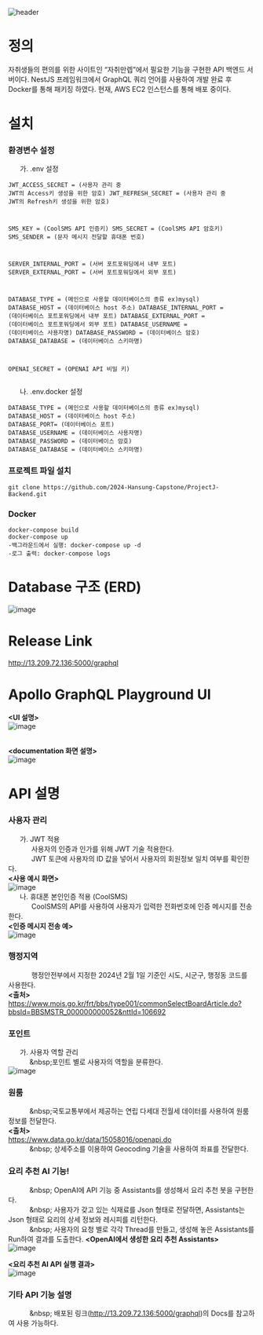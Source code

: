 ![header](https://capsule-render.vercel.app/api?type=waving&color=gradient&customColorList=10&height=200&text=ProjectJ-Backend&fontSize=50&animation=twinkling&fontAlign=68&fontAlignY=36)
# 정의
﻿자취생들의 편의를 위한 사이트인 “자취만렙”에서 필요한 기능을 구현한 API 백엔드 서버이다.
NestJS 프레임워크에서 GraphQL 쿼리 언어를 사용하여 개발 완료 후 Docker를 통해 패키징 하였다.
현재, AWS EC2 인스턴스를 통해 배포 중이다.


# ﻿설치
### 환경변수 설정    
&nbsp;&nbsp;&nbsp;&nbsp;&nbsp;&nbsp;가. .env 설정
                                                        <pre><code>JWT_ACCESS_SECRET = (사용자 관리 중 JWT의 Access키 생성을 위한 암호)
JWT_REFRESH_SECRET = (사용자 관리 중 JWT의 Refresh키 생성을 위한 암호)

SMS_KEY = (CoolSMS API 인증키)
SMS_SECRET = (CoolSMS API 암호키)
SMS_SENDER = (문자 메시지 전달할 휴대폰 번호)

SERVER_INTERNAL_PORT = (서버 포트포워딩에서 내부 포트)
SERVER_EXTERNAL_PORT = (서버 포트포워딩에서 외부 포트)

DATABASE_TYPE = (메인으로 사용할 데이터베이스의 종류 ex)mysql)
DATABASE_HOST = (데이터베이스 host 주소)
DATABASE_INTERNAL_PORT = (데이터베이스 포트포워딩에서 내부 포트)
DATABASE_EXTERNAL_PORT = (데이터베이스 포트포워딩에서 외부 포트)
DATABASE_USERNAME = (데이터베이스 사용자명)
DATABASE_PASSWORD = (데이터베이스 암호)
DATABASE_DATABASE = (데이터베이스 스키마명)

OPENAI_SECRET = (OPENAI API 비밀 키)
</code></pre>

&nbsp;&nbsp;&nbsp;&nbsp;&nbsp;&nbsp;나. .env.docker 설정
<pre><code>DATABASE_TYPE = (메인으로 사용할 데이터베이스의 종류 ex)mysql)
DATABASE_HOST = (데이터베이스 host 주소)
DATABASE_PORT= (데이터베이스 포트)
DATABASE_USERNAME = (데이터베이스 사용자명)
DATABASE_PASSWORD = (데이터베이스 암호)
DATABASE_DATABASE = (데이터베이스 스키마명)</code></pre>
### 프로젝트 파일 설치
<pre><code>git clone https://github.com/2024-Hansung-Capstone/ProjectJ-Backend.git
</code></pre>
### Docker
<pre><code>docker-compose build
docker-compose up
-백그라운드에서 실행: docker-compose up -d
-로그 출력: docker-compose logs 
</code></pre>

# ﻿Database 구조 (ERD)

![image](https://github.com/2024-Hansung-Capstone/ProjectJ-Backend/assets/157611169/60601345-f122-4f14-967e-64a9d3ae6594)


# ﻿Release Link

﻿http://13.209.72.136:5000/graphql

# ﻿Apollo GraphQL Playground UI
__<UI 설명>__    
![image](https://github.com/2024-Hansung-Capstone/ProjectJ-Backend/assets/157611169/4263d561-427e-4869-a452-114762befe22)   
<br>      

__<documentation 화면 설명>__    
![image](https://github.com/2024-Hansung-Capstone/ProjectJ-Backend/assets/157611169/6b6b72fc-7ca8-4ef5-986d-ac5d9b7c49e6)
 






# ﻿API 설명
### 사용자 관리   
&nbsp;&nbsp;&nbsp;&nbsp;&nbsp;&nbsp;가. JWT 적용   
&nbsp;&nbsp;&nbsp;&nbsp;&nbsp;&nbsp;&nbsp;&nbsp;&nbsp;&nbsp;&nbsp;&nbsp;사용자의 인증과 인가를 위해 JWT 기술 적용한다.   
&nbsp;&nbsp;&nbsp;&nbsp;&nbsp;&nbsp;&nbsp;&nbsp;&nbsp;&nbsp;&nbsp;&nbsp;JWT 토큰에 사용자의 ID 값을 넣어서 사용자의 회원정보 일치 여부를 확인한다.   
__<사용 예시 화면>__   
![image](https://github.com/2024-Hansung-Capstone/ProjectJ-Backend/assets/157611169/dd86e155-2bf9-4088-aa17-b4953d26ba38)   
&nbsp;&nbsp;&nbsp;&nbsp;&nbsp;&nbsp;나. ﻿휴대폰 본인인증 적용 (CoolSMS)   
&nbsp;&nbsp;&nbsp;&nbsp;&nbsp;&nbsp;&nbsp;&nbsp;&nbsp;&nbsp;&nbsp;&nbsp;﻿CoolSMS의 API를 사용하여 사용자가 입력한 전화번호에 인증 메시지를 전송한다.   
__<인증 메시지 전송 예>__   
![image](https://github.com/2024-Hansung-Capstone/ProjectJ-Backend/assets/157611169/1e7e21fe-ae00-42d7-893d-24b0a7b6cd81)   

### 행정지역
&nbsp;&nbsp;&nbsp;&nbsp;&nbsp;&nbsp;&nbsp;&nbsp;&nbsp;&nbsp;&nbsp;&nbsp;﻿행정안전부에서 지정한 2024년 2월 1일 기준인 시도, 시군구, 행정동 코드를 사용한다.    
__<출처>__     
﻿https://www.mois.go.kr/frt/bbs/type001/commonSelectBoardArticle.do?bbsId=BBSMSTR_000000000052&nttId=106692

### 포인트
&nbsp;&nbsp;&nbsp;&nbsp;&nbsp;&nbsp;가. 사용자 역할 관리    
&nbsp;&nbsp;&nbsp;&nbsp;&nbsp;&nbsp;&nbsp;&nbsp;&nbsp;&nbsp;&nbsp;&nbsp﻿;﻿포인트 별로 사용자의 역할을 분류한다.   
![image](https://github.com/2024-Hansung-Capstone/ProjectJ-Backend/assets/157611169/7da4224c-f98b-44ee-9ba3-5c9da523ad76)

### 원룸    
&nbsp;&nbsp;&nbsp;&nbsp;&nbsp;&nbsp;&nbsp;&nbsp;&nbsp;&nbsp;&nbsp;&nbsp﻿;﻿﻿국토교통부에서 제공하는 연립 다세대 전월세 데이터를 사용하여 원룸 정보를 전달한다.   
__<출처>__   
﻿https://www.data.go.kr/data/15058016/openapi.do   
&nbsp;&nbsp;&nbsp;&nbsp;&nbsp;&nbsp;&nbsp;&nbsp;&nbsp;&nbsp;&nbsp;&nbsp﻿; ﻿상세주소를 이용하여 Geocoding 기술을 사용하여 좌표를 전달한다.

### ﻿요리 추천 AI 기능!    
&nbsp;&nbsp;&nbsp;&nbsp;&nbsp;&nbsp;&nbsp;&nbsp;&nbsp;&nbsp;&nbsp;&nbsp﻿;﻿﻿﻿ OpenAI에 API 기능 중 Assistants를 생성해서 요리 추천 봇을 구현한다.   
&nbsp;&nbsp;&nbsp;&nbsp;&nbsp;&nbsp;&nbsp;&nbsp;&nbsp;&nbsp;&nbsp;&nbsp﻿;﻿﻿﻿ ﻿사용자가 갖고 있는 식재료를 Json 형태로 전달하면, Assistants는 Json 형태로 요리의 상세 정보와 레시피를 리턴한다.   
&nbsp;&nbsp;&nbsp;&nbsp;&nbsp;&nbsp;&nbsp;&nbsp;&nbsp;&nbsp;&nbsp;&nbsp﻿; ﻿사용자의 요청 별로 각각 Thread를 만들고, 생성해 놓은 Assistants를 Run하여 결과를 도출한다.
__<OpenAI에서 생성한 요리 추천 Assistants>__   
![image](https://github.com/2024-Hansung-Capstone/ProjectJ-Backend/assets/157611169/cf1bba84-121c-483a-bbf6-41fa152e3bde)   

__<요리 추천 AI API 실행 결과>__     
![image](https://github.com/2024-Hansung-Capstone/ProjectJ-Backend/assets/157611169/6f96c4e1-2880-49b4-9944-9b1a108777ad)    

### 기타 API 기능 설명
&nbsp;&nbsp;&nbsp;&nbsp;&nbsp;&nbsp;&nbsp;&nbsp;&nbsp;&nbsp;&nbsp;&nbsp﻿;﻿﻿﻿ ﻿배포된 링크(http://13.209.72.136:5000/graphql)의 Docs를 참고하여 사용 가능하다.







 

